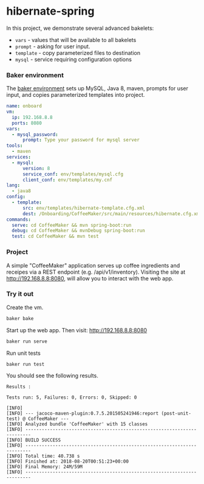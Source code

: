 # hibernate-spring

In this project, we demonstrate several advanced bakelets:

* `vars`     - values that will be available to all bakelets
* `prompt`   - asking for user input.
* `template` - copy parameterized files to destination 
* `mysql`    - service requiring configuration options

### Baker environment

The [baker environment](baker.yml/) sets up MySQL, Java 8, maven, prompts for user input, and copies parameterized templates into project.

``` yaml
name: onboard
vm:
  ip: 192.168.8.8
  ports: 8080
vars:
  - mysql_password:
      prompt: Type your password for mysql server
tools:
  - maven
services:
  - mysql:
      version: 8
      service_conf: env/templates/mysql.cfg
      client_conf: env/templates/my.cnf
lang:
  - java8
config:
  - template: 
      src: env/templates/hibernate-template.cfg.xml 
      dest: /Onboarding/CoffeeMaker/src/main/resources/hibernate.cfg.xml
commands:
  serve: cd CoffeeMaker && mvn spring-boot:run
  debug: cd CoffeeMaker && mvnDebug spring-boot:run
  test: cd CoffeeMaker && mvn test
```

### Project

A simple "CoffeeMaker" application serves up coffee ingredients and receipes via a REST endpoint (e.g. /api/v1/inventory). Visiting the site at http://192.168.8.8:8080, will allow you to interact with the web app. 

### Try it out

Create the vm.

``` bash
baker bake
```

Start up the web app. Then visit: http://192.168.8.8:8080

``` bash
baker run serve
```

Run unit tests

``` bash
baker run test
```

You should see the following results.

```
Results :

Tests run: 5, Failures: 0, Errors: 0, Skipped: 0

[INFO]
[INFO] --- jacoco-maven-plugin:0.7.5.201505241946:report (post-unit-test) @ CoffeeMaker ---
[INFO] Analyzed bundle 'CoffeeMaker' with 15 classes
[INFO] ------------------------------------------------------------------------
[INFO] BUILD SUCCESS
[INFO] ------------------------------------------------------------------------
[INFO] Total time: 40.738 s
[INFO] Finished at: 2018-08-20T00:51:23+00:00
[INFO] Final Memory: 24M/59M
[INFO] ------------------------------------------------------------------------
```